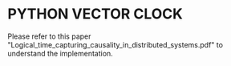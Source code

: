 # PYTHON VECTOR CLOCK 
Please refer to this paper "Logical_time_capturing_causality_in_distributed_systems.pdf" to understand the implementation. 
